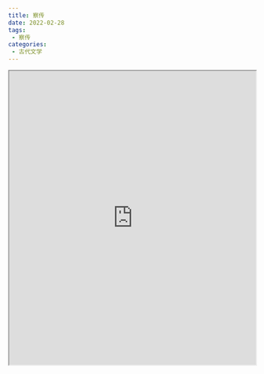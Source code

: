```yaml
---
title: 察传
date: 2022-02-28
tags:
 - 察传
categories:
 - 古代文学
---
```




<iframe src="http://localhost:8080/pdf/web/viewer.html?file=https://vkceyugu.cdn.bspapp.com/VKCEYUGU-e9075d72-0451-48df-afe1-d46932ae4554/ce5fc9fc-7ccd-430c-8b93-0b34f7991bf7.pdf" width="100%" height="600px"></iframe>
